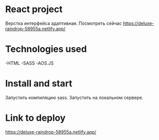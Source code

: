 # React project

Верстка интерфейса адаптивная.
Посмотреть сейчас https://deluxe-raindrop-58955a.netlify.app/

# Technologies used

-HTML
-SASS
-AOS.JS

# Install and start

Запустить компиляцию sass. Запустить на локальном сервере.

# Link to deploy
https://deluxe-raindrop-58955a.netlify.app/

